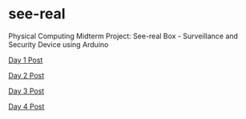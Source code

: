 # see-real
Physical Computing Midterm Project: See-real Box - Surveillance and Security Device using Arduino

[Day 1 Post](https://psy226.wordpress.com/2017/03/22/midterm-project-day-1/)

[Day 2 Post](https://psy226.wordpress.com/2017/03/24/midterm-project-day-2/)

[Day 3 Post](https://psy226.wordpress.com/2017/03/25/midterm-project-day-3/)

[Day 4 Post](https://psy226.wordpress.com/2017/03/25/midterm-project-day-4-final-post/)
